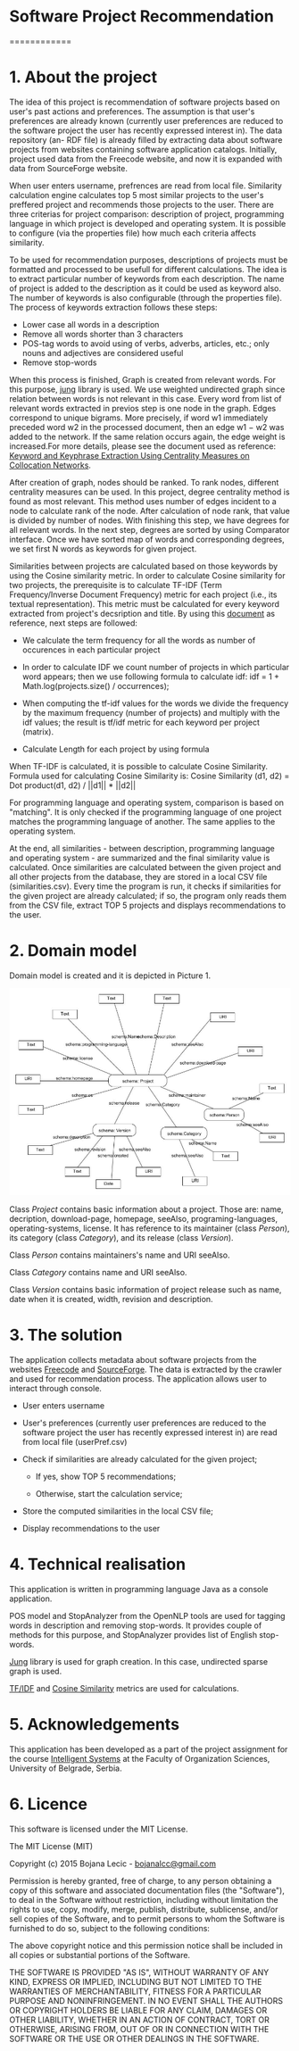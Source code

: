 # Software Project Recommendation
============
# 1. About the project
The idea of this project is recommendation of software projects based on user's past actions and preferences. The assumption is that user's preferences are already known (currently user preferences are reduced to the software project the user has recently expressed interest in). The data repository (an- RDF file) is already filled by extracting data about software projects from websites containing software application catalogs. Initially, project used data from the Freecode website, and now it is expanded with data from SourceForge website.

When user enters username, prefrences are read from local file. Similarity calculation engine calculates top 5 most similar projects to the user's preffered project and recommends those projects to the user.
There are three criterias for project comparison: description of project, programming language in which project is developed and operating system. It is possible to configure (via the properties file) how much each criteria affects similarity.

To be used for recommendation purposes, descriptions of projects must be formatted and processed to be usefull for different calculations. The idea is to extract particular number of keywords from each description. The name of project is added to the description as it could be used as keyword also.  The number of keywords is also configurable (through the properties file). The process of keywords extraction follows these steps:

- Lower case all words in a description
- Remove all words shorter than 3 characters
- POS-tag words to avoid using of verbs, adverbs, articles, etc.; only nouns and adjectives are considered useful
- Remove stop-words

When this process is finished, Graph is created from relevant words. For this purpose, [jung](http://jung.sourceforge.net/ ) library is used. We use weighted undirected graph since relation between words is not relevant in this case. Every word from list of relevant words extracted in previos step is one node in the graph. Edges correspond to unique bigrams. More precisely, if word w1 immediately preceded word w2 in the processed document, then an edge w1 − w2 was added to the network. If the same relation occurs again, the edge weight is increased.For more details, please see the document used as reference: [Keyword and Keyphrase Extraction Using Centrality Measures on Collocation Networks](http://arxiv.org/pdf/1401.6571v1.pdf).

After creation of graph, nodes should be ranked. To rank nodes, different centrality measures can be used. In this project, degree centrality method is found as most relevant. This method uses number of edges incident to a node to calculate rank of the node. After calculation of node rank, that value is divided by number of nodes. With finishing this step, we have degrees for all relevant words. In the next step, degrees are sorted by using Comparator interface. Once we have sorted map of words and corresponding degrees, we set first N words as keywords for given project.

Similarities between projects are calculated based on those keywords by using the Cosine similarity metric. In order to calculate Cosine similarity for two projects, the prerequisite is to calculate TF-IDF (Term Frequency/Inverse Document Frequency) metric for each project (i.e., its textual representation). This metric must be calculated for every keyword extracted from project's decsription and title. By using this [document](http://www.site.uottawa.ca/~diana/csi4107/cosine_tf_idf_example.pdf) as reference, next steps are followed:

- We calculate the term frequency for all the words as number of occurences in each particular project
- In order to calculate IDF we count number of projects in which particular word appears; then we use following formula to calculate idf:  idf = 1 + Math.log(projects.size() / occurrences);

- When computing the tf-idf values for the words we divide the frequency by the maximum frequency  (number of projects) and multiply with the idf values; the result is tf/idf metric for each keyword per project (matrix). 

- Calculate Length for each project by using formula  

When TF-IDF is calculated, it is possible to calculate Cosine Similarity. Formula used for calculating Cosine Similarity is:
Cosine Similarity (d1, d2) =  Dot product(d1, d2) / ||d1|| * ||d2||

For programming language and operating system, comparison is based on "matching". It is only checked if the programming language of one project matches the programming language of another. The same applies to the operating system. 

At the end, all similarities - between description, programming language and operating system - are summarized and the final similarity value is calculated. Once similarities are calculated between the given project and all other projects from the database, they are stored in a local CSV file (similarities.csv). Every time the program is run, it checks if similarities for the given project are already calculated; if so, the program only reads them from the CSV file, extract TOP 5 projects and displays recommendations to the user.

# 2. Domain model

Domain model is created and it is depicted in Picture 1.

![Picture 1 - Domain model](rdf.jpg)

Class *Project* contains basic information about a project. Those are: name, decription, download-page, homepage, seeAlso, programing-languages, operating-systems, license. It has reference to its maintainer (class *Person*), its category (class *Category*), and its release (class *Version*).

Class *Person* contains maintainers's name and URI seeAlso.

Class *Category* contains name and URI seeAlso.

Class *Version* contains basic information of project release such as name, date when it is created, width, revision and description.

# 3. The solution

The application collects metadata about software projects from the websites [Freecode](http://freecode.com/) and [SourceForge](http://sourceforge.net). The data is extracted by the crawler and used for recommendation process.
The application allows user to interact through console.

- User enters username

- User's preferences (currently user preferences are reduced to the software project the user has recently expressed interest in) are read from local file (userPref.csv)

- Check if similarities are already calculated for the given project;

    - If yes, show TOP 5 recommendations;
    
    - Otherwise, start the calculation service;

- Store the computed similarities in the local CSV file;

- Display recommendations to the user

# 4. Technical realisation

This application is written in programming language Java as a console application.

POS model and StopAnalyzer from the OpenNLP tools are used for tagging words in description and removing stop-words. It provides couple of methods for this purpose, and StopAnalyzer provides list of English stop-words.

[Jung](http://jung.sourceforge.net/ ) library is used for graph creation. In this case, undirected sparse graph is used.

[TF/IDF](http://www.site.uottawa.ca/~diana/csi4107/cosine_tf_idf_example.pdf) and [Cosine Similarity](https://github.com/xiejuncs/cross-document-coreference-resolution/blob/master/util/CosineSimilarity.java) metrics are used for calculations.

# 5. Acknowledgements

This application has been developed as a part of the project assignment for the course [Intelligent Systems](http://ai.fon.bg.ac.rs/osnovne/inteligentni-sistemi/) at the Faculty of Organization Sciences, University of Belgrade, Serbia.


# 6. Licence

This software is licensed under the MIT License.

The MIT License (MIT)

Copyright (c) 2015 Bojana Lecic - bojanalcc@gmail.com

Permission is hereby granted, free of charge, to any person obtaining a copy of this software and associated documentation files (the "Software"), to deal in the Software without restriction, including without limitation the rights to use, copy, modify, merge, publish, distribute, sublicense, and/or sell copies of the Software, and to permit persons to whom the Software is furnished to do so, subject to the following conditions:

The above copyright notice and this permission notice shall be included in all copies or substantial portions of the Software.

THE SOFTWARE IS PROVIDED "AS IS", WITHOUT WARRANTY OF ANY KIND, EXPRESS OR IMPLIED, INCLUDING BUT NOT LIMITED TO THE WARRANTIES OF MERCHANTABILITY, FITNESS FOR A PARTICULAR PURPOSE AND NONINFRINGEMENT. IN NO EVENT SHALL THE AUTHORS OR COPYRIGHT HOLDERS BE LIABLE FOR ANY CLAIM, DAMAGES OR OTHER LIABILITY, WHETHER IN AN ACTION OF CONTRACT, TORT OR OTHERWISE, ARISING FROM, OUT OF OR IN CONNECTION WITH THE SOFTWARE OR THE USE OR OTHER DEALINGS IN THE SOFTWARE.

